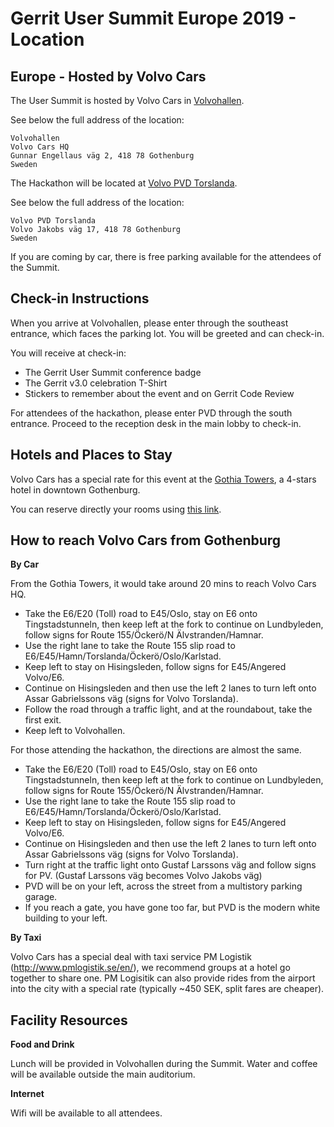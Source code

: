 # Gerrit User Summit Europe 2019 - Location

## Europe - Hosted by Volvo Cars

The User Summit is hosted by Volvo Cars in [Volvohallen](https://goo.gl/maps/HWHd11EkEP6YPAjD7).

See below the full address of the location:

```
Volvohallen
Volvo Cars HQ
Gunnar Engellaus väg 2, 418 78 Gothenburg
Sweden
```

The Hackathon will be located at [Volvo PVD Torslanda](https://goo.gl/maps/x2yJidD73VAPkFNz9).

See below the full address of the location:

````
Volvo PVD Torslanda
Volvo Jakobs väg 17, 418 78 Gothenburg
Sweden
````

If you are coming by car, there is free parking available for the attendees of the Summit.

## Check-in Instructions

When you arrive at Volvohallen, please enter through the southeast entrance, which faces 
the parking lot.  You will be greeted and can check-in.

You will receive at check-in:

- The Gerrit User Summit conference badge
- The Gerrit v3.0 celebration T-Shirt
- Stickers to remember about the event and on Gerrit Code Review

For attendees of the hackathon, please enter PVD through the south entrance.
Proceed to the reception desk in the main lobby to check-in.

## Hotels and Places to Stay

Volvo Cars has a special rate for this event at the [Gothia Towers](https://goo.gl/maps/rmRoQweSvVrAsPPw6),
a 4-stars hotel in downtown Gothenburg.

You can reserve directly your rooms using [this link](https://booking.gothiatowers.com/reserve/e/block/vcc230819/avail).

## How to reach Volvo Cars from Gothenburg

__By Car__

From the Gothia Towers, it would take around 20 mins to reach Volvo Cars HQ.

- Take the E6/E20 (Toll) road to E45/Oslo, stay on E6 onto Tingstadstunneln,
  then keep left at the fork to continue on Lundbyleden, follow signs for
  Route 155/Öckerö/N Älvstranden/Hamnar.
- Use the right lane to take the Route 155 slip road to E6/E45/Hamn/Torslanda/Öckerö/Oslo/Karlstad.
- Keep left to stay on Hisingsleden, follow signs for E45/Angered Volvo/E6.
- Continue on Hisingsleden and then use the left 2 lanes to turn left onto
  Assar Gabrielssons väg (signs for Volvo Torslanda).
- Follow the road through a traffic light, and at the roundabout, take the 
  first exit.
- Keep left to Volvohallen.

For those attending the hackathon, the directions are almost the same.

- Take the E6/E20 (Toll) road to E45/Oslo, stay on E6 onto Tingstadstunneln,
  then keep left at the fork to continue on Lundbyleden, follow signs for
  Route 155/Öckerö/N Älvstranden/Hamnar.
- Use the right lane to take the Route 155 slip road to E6/E45/Hamn/Torslanda/Öckerö/Oslo/Karlstad.
- Keep left to stay on Hisingsleden, follow signs for E45/Angered Volvo/E6.
- Continue on Hisingsleden and then use the left 2 lanes to turn left onto
  Assar Gabrielssons väg (signs for Volvo Torslanda).
- Turn right at the traffic light onto Gustaf Larssons väg and follow signs for PV.
  (Gustaf Larssons väg becomes Volvo Jakobs väg)
- PVD will be on your left, across the street from a multistory parking garage.
- If you reach a gate, you have gone too far, but PVD is the modern white
  building to your left.

__By Taxi__

Volvo Cars has a special deal with taxi service PM Logistik (http://www.pmlogistik.se/en/),
we recommend groups at a hotel go together to share one.
PM Logisitik can also provide rides from the airport into the city with a special rate
(typically ~450 SEK, split fares are cheaper).

## Facility Resources

__Food and Drink__

Lunch will be provided in Volvohallen during the Summit.
Water and coffee will be available outside the main auditorium.

__Internet__

Wifi will be available to all attendees.
